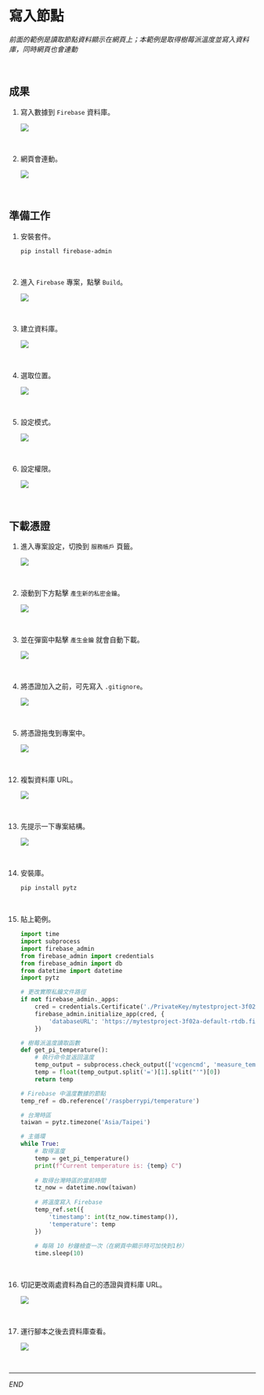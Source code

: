 # 寫入節點

_前面的範例是讀取節點資料顯示在網頁上；本範例是取得樹莓派溫度並寫入資料庫，同時網頁也會連動_

<br>

## 成果

1. 寫入數據到 `Firebase` 資料庫。

    ![](images/img_64.png)

<br>

2. 網頁會連動。

    ![](images/img_63.png)

<br>

## 準備工作

1. 安裝套件。

    ```bash
    pip install firebase-admin
    ```

<br>

2. 進入 `Firebase` 專案，點擊 `Build`。

    ![](images/img_45.png)

<br>

3. 建立資料庫。

    ![](images/img_46.png)

<br>

4. 選取位置。

    ![](images/img_47.png)

<br>

5. 設定模式。

    ![](images/img_48.png)

<br>

6. 設定權限。

    ![](images/img_49.png)

<br>

## 下載憑證

1. 進入專案設定，切換到 `服務帳戶` 頁籤。

    ![](images/img_50.png)

<br>

2. 滾動到下方點擊 `產生新的私密金鑰`。

    ![](images/img_51.png)

<br>

3. 並在彈窗中點擊 `產生金鑰` 就會自動下載。

    ![](images/img_52.png)

<br>

4. 將憑證加入之前，可先寫入 `.gitignore`。

    ![](images/img_55.png)

<br>

5. 將憑證拖曳到專案中。

    ![](images/img_54.png)

<br>

12. 複製資料庫 URL。

    ![](images/img_56.png)

<br>

13. 先提示一下專案結構。

    ![](images/img_58.png)

<br>

14. 安裝庫。

    ```bash
    pip install pytz
    ```

<br>

15. 貼上範例。

    ```python
    import time
    import subprocess
    import firebase_admin
    from firebase_admin import credentials
    from firebase_admin import db
    from datetime import datetime
    import pytz

    # 更改實際私鑰文件路徑
    if not firebase_admin._apps:
        cred = credentials.Certificate('./PrivateKey/mytestproject-3f02a-firebase-adminsdk-92xvg-da6d0138c2.json')
        firebase_admin.initialize_app(cred, {
            'databaseURL': 'https://mytestproject-3f02a-default-rtdb.firebaseio.com/'
        })

    # 樹莓派溫度讀取函數
    def get_pi_temperature():
        # 執行命令並返回溫度
        temp_output = subprocess.check_output(['vcgencmd', 'measure_temp']).decode()
        temp = float(temp_output.split('=')[1].split("'")[0])
        return temp

    # Firebase 中溫度數據的節點
    temp_ref = db.reference('/raspberrypi/temperature')

    # 台灣時區
    taiwan = pytz.timezone('Asia/Taipei')

    # 主循環
    while True:
        # 取得溫度
        temp = get_pi_temperature()
        print(f"Current temperature is: {temp} C")
        
        # 取得台灣時區的當前時間
        tz_now = datetime.now(taiwan)
        
        # 將溫度寫入 Firebase
        temp_ref.set({
            'timestamp': int(tz_now.timestamp()),
            'temperature': temp
        })
        
        # 每隔 10 秒鐘檢查一次（在網頁中顯示時可加快到1秒）
        time.sleep(10)
    ```

<br>

16. 切記更改兩處資料為自己的憑證與資料庫 URL。

    ![](images/img_57.png)

<br>

17. 運行腳本之後去資料庫查看。

    ![](images/img_59.png)

<br>

___

_END_